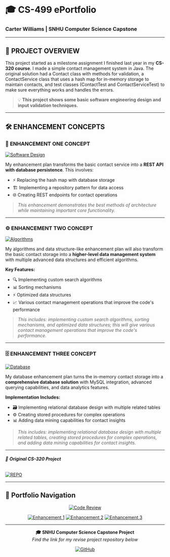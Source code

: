 # 🎓 CS-499 ePortfolio
### Carter Williams | SNHU Computer Science Capstone

---

## 🚀 PROJECT OVERVIEW

This project started as a milestone assignment I finished last year in my **CS-320 course**. I made a simple contact management system in Java. The original solution had a Contact class with methods for validation, a ContactService class that uses a hash map for in-memory storage to maintain contacts, and test classes (ContactTest and ContactServiceTest) to make sure everything works and handles the errors. 

> 💡 **This project shows some basic software engineering design and input validation techniques.**

---

## 🛠️ ENHANCEMENT CONCEPTS

### 🔧 **ENHANCEMENT ONE CONCEPT**
[![Software Design](https://img.shields.io/badge/ENHANCEMENT-SOFTWARE%20DESIGN%20%26%20ENGINEERING-brightgreen?style=for-the-badge&logo=code)](./EnhancementOne)

My enhancement plan transforms the basic contact service into a **REST API with database persistence**. This involves:

- ⚡ Replacing the hash map with database storage
- 🏗️ Implementing a repository pattern for data access  
- 🌐 Creating REST endpoints for contact operations

> *This enhancement demonstrates the best methods of architecture while maintaining important core functionality.*

---

### ⚙️ **ENHANCEMENT TWO CONCEPT**
[![Algorithms](https://img.shields.io/badge/ENHANCEMENT-ALGORITHMS%20%26%20DATA%20STRUCTURES-orange?style=for-the-badge&logo=algorithm)](./EnhancementTwo)

My algorithms and data structure-like enhancement plan will also transform the basic contact storage into a **higher-level data management system** with multiple advanced data structures and efficient algorithms. 

**Key Features:**
- 🔍 Implementing custom search algorithms
- 📊 Sorting mechanisms  
- ⚡ Optimized data structures
- 📈 Various contact management operations that improve the code's performance

> *This includes: implementing custom search algorithms, sorting mechanisms, and optimized data structures; this will give various contact management operations that improve the code's performance.*

---

### 🗄️ **ENHANCEMENT THREE CONCEPT**
[![Database](https://img.shields.io/badge/ENHANCEMENT-DATABASE%20DESIGN-purple?style=for-the-badge&logo=database)](./EnhancementThree)

My database enhancement plan turns the in-memory contact storage into a **comprehensive database solution** with MySQL integration, advanced querying capabilities, and data analytics features.

**Implementation Includes:**
- 🗃️ Implementing relational database design with multiple related tables
- ⚙️ Creating stored procedures for complex operations
- 📊 Adding data mining capabilities for contact insights

> *This includes: implementing relational database design with multiple related tables, creating stored procedures for complex operations, and adding data mining capabilities for contact insights.*

---

###### 📁 _**Original CS-320 Project**_

[![REPO](https://img.shields.io/badge/REPO-CS--320-purple?style=for-the-badge&logo=github)](https://github.com/carterdwill3/CS-320)

</div>

---

## 🎯 **Portfolio Navigation**

<div align="center">

[![Code Review](https://img.shields.io/badge/🎥%20WATCH-CODE%20REVIEW-red?style=for-the-badge&logo=youtube)](your-video-link)

[![Enhancement 1](https://img.shields.io/badge/🔧%20SOFTWARE-DESIGN%20%26%20ENGINEERING-brightgreen?style=for-the-badge)](#enhancement-one-concept)
[![Enhancement 2](https://img.shields.io/badge/⚙️%20ALGORITHMS-DATA%20STRUCTURES-orange?style=for-the-badge)](#enhancement-two-concept)
[![Enhancement 3](https://img.shields.io/badge/🗄️%20DATABASE-DESIGN%20%26%20INTEGRATION-purple?style=for-the-badge)](#enhancement-three-concept)

</div>

---

<div align="center">

**🎓 SNHU Computer Science Capstone Project**  
*Find the link for my revise project repository below*

[![GitHub](https://img.shields.io/badge/GitHub-carterdwill3-black?style=flat&logo=github)](https://github.com/carterdwill3)

</div>
